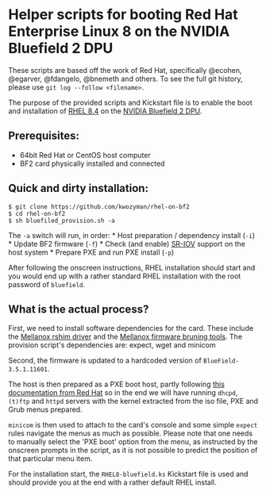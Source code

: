 Helper scripts for booting Red Hat Enterprise Linux 8 on the NVIDIA Bluefield 2 DPU
====

These scripts are based off the work of Red Hat, specifically @ecohen, @egarver, @fdangelo, @bnemeth and others. To see the full git history, please use `git log --follow <filename>`.

The purpose of the provided scripts and Kickstart file is to enable the boot and installation of [RHEL 8.4](https://www.redhat.com/en/technologies/linux-platforms/enterprise-linux) on the [NVIDIA Bluefield 2 DPU](https://www.nvidia.com/content/dam/en-zz/Solutions/Data-Center/documents/datasheet-nvidia-bluefield-2-dpu.pdf).

Prerequisites:
---

* 64bit Red Hat or CentOS host computer
* BF2 card physically installed and connected

Quick and dirty installation:
---

```
$ git clone https://github.com/kwozyman/rhel-on-bf2
$ cd rhel-on-bf2
$ sh bluefiled_provision.sh -a
```

The `-a` switch will run, in order:
    * Host preparation / dependency install (`-i`)
    * Update BF2 firmware (`-f`)
    * Check (and enable) [SR-IOV](https://en.wikipedia.org/wiki/Single-root_input/output_virtualization) support on the host system
    * Prepare PXE and run PXE install (`-p`)

After following the onscreen instructions, RHEL installation should start and you would end up with a rather standard RHEL installation with the root password of `bluefield`.

What is the actual process?
---

First, we need to install software dependencies for the card. These include the [Mellanox rshim driver](https://github.com/Mellanox/rshim) and the [Mellanox firmware bruning tools](https://github.com/Mellanox/mstflint). The provision script's dependencies are: expect, wget and minicom

Second, the firmware is updated to a hardcoded version of `BlueField-3.5.1.11601`.

The host is then prepared as a PXE boot host, partly following [this documentation from Red Hat](https://access.redhat.com/documentation/en-us/red_hat_enterprise_linux/8/html-single/performing_an_advanced_rhel_installation/index#preparing-for-a-network-install_installing-rhel-as-an-experienced-user) so in the end we will have running `dhcpd`, `(t)ftp` and `httpd` servers with the kernel extracted from the iso file, PXE and Grub menus prepared.

`minicom` is then used to attach to the card's console and some simple `expect` rules navigate the menus as much as possible. Please note that one needs to manually select the 'PXE boot' option from the menu, as instructed by the onscreen prompts in the script, as it is not possible to predict the position of that particular menu item.

For the installation start, the `RHEL8-bluefield.ks` Kickstart file is used and should provide you at the end with a rather default RHEL install.
